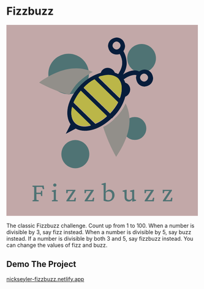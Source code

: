 # Fizzbuzz

![Fizzbuzz](./img/Fizzbuzz.png)

The classic Fizzbuzz challenge. Count up from 1 to 100.
When a number is divisible by 3, say fizz instead.
When a number is divisible by 5, say buzz instead.
If a number is divisible by both 3 and 5, say fizzbuzz instead.
You can change the values of fizz and buzz.

## Demo The Project
[nickseyler-fizzbuzz.netlify.app](nickseyler-fizzbuzz.netlify.app)